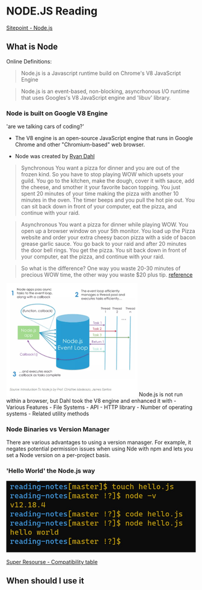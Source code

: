 # NODE.JS Reading

[Sitepoint - Node.js](https://www.sitepoint.com/an-introduction-to-node-js/)

## What is Node

Online Definitions: 

> Node.js is a Javascript runtime build on Chrome's V8 JavaScript Engine

> Node.js is an event-based, non-blocking, asyncrhonous I/O runtime that uses Googles's V8 JavaScript engine and 'libuv' library.

### Node is built on Google V8 Engine

'are we talking cars of coding?'

- The V8 engine is an open-source JavaScript engine that runs in Google Chrome and other "Chromium-based" web browser.

- Node was created by [Ryan Dahl](https://tinyclouds.org/)

>Synchronous You want a pizza for dinner and you are out of the frozen kind. So you have to stop playing WOW which upsets your guild. You go to the kitchen, make the dough, cover it with sauce, add the cheese, and smother it your favorite bacon topping. You just spent 20 minutes of your time making the pizza with another 10 minutes in the oven. The timer beeps and you pull the hot pie out. You can sit back down in front of your computer, eat the pizza, and continue with your raid.

> Asynchronous You want a pizza for dinner while playing WOW. You open up a browser window on your 5th monitor. You load up the Pizza website and order your extra cheesy bacon pizza with a side of bacon grease garlic sauce. You go back to your raid and after 20 minutes the door bell rings. You get the pizza. You sit back down in front of your computer, eat the pizza, and continue with your raid.

> So what is the difference? One way you waste 20-30 minutes of precious WOW time, the other way you waste $20 plus tip.
[reference](https://stackoverflow.com/questions/4559032/easy-to-understand-definition-of-asynchronous-event)


<img src = "../images/NODE-SERVER.jpg" height="300px">
Node.js is not run within a browser, but Dahl took the V8 engine and enhanced it with
  - Various Features
  - File Systems
  - API
  - HTTP library
  - Number of operating systems
  - Related utility methods

### Node Binaries vs Version Manager

There are various advantages to using a version manasger. For example, it negates potential permission issues when using Nde with npm and lets you set a Node version on a per-project basis.

### 'Hello World' the Node.js way

<img src = "../images/node-js.jpg">

[Super Resourse - Compatibility table](https://node.green/)




## When should I use it

